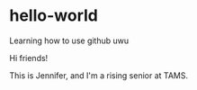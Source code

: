 # hello-world
Learning how to use github uwu

Hi friends!

This is Jennifer, and I'm a rising senior at TAMS.
